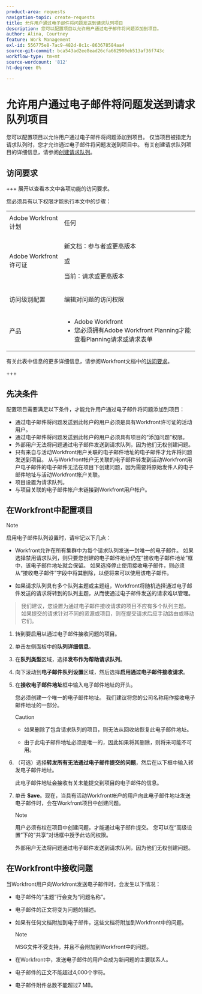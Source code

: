 ```yaml
---
product-area: requests
navigation-topic: create-requests
title: 允许用户通过电子邮件将问题发送到请求队列项目
description: 您可以配置项目以允许用户通过电子邮件将问题添加到项目。
author: Alina, Courtney
feature: Work Management
exl-id: 556775e8-7ac9-482d-8c1c-863678584aa4
source-git-commit: bca543ad2ee8ead26cfa662900eb513af36f743c
workflow-type: tm+mt
source-wordcount: '812'
ht-degree: 0%

---
```


# 允许用户通过电子邮件将问题发送到请求队列项目

<!-- Audited: 4/2025 -->

<!--
<p style="color: #ff1493;" data-mc-conditions="QuicksilverOrClassic.Draft mode">(NOTE:&nbsp;When updating POP account information here, also update information in these articles: Allowing users to reply to email notifications, Configuring Email Notifications, Understanding the Queue Details Tab in a Project )</p>
-->

您可以配置项目以允许用户通过电子邮件将问题添加到项目。 仅当项目被指定为请求队列时，您才允许通过电子邮件将问题发送到项目中。 有关创建请求队列项目的详细信息，请参阅[创建请求队列](../../../manage-work/requests/create-and-manage-request-queues/create-request-queue.md)。

## 访问要求

+++ 展开以查看本文中各项功能的访问要求。

您必须具有以下权限才能执行本文中的步骤：

<table style="table-layout:auto"> 
 <col> 
 <col> 
 <tbody> 
  <tr> 
   <td role="rowheader">Adobe Workfront计划</td> 
   <td> <p>任何 </p> </td> 
  </tr> 
  <tr> 
   <td role="rowheader">Adobe Workfront许可证</td> 
   <td> <p>新文档：参与者或更高版本</p>
   或
   <p>当前：请求或更高版本</p>
    </td> 
  </tr> 
  <tr> 
   <td role="rowheader">访问级别配置</td> 
   <td> <p>编辑对问题的访问权限</p>  </td> 
  </tr> 
  <tr> 
   <td role="rowheader"> 产品</td> 
   <td> <ul><li>Adobe Workfront</li><li>您必须拥有Adobe Workfront Planning才能查看Planning请求或请求表单</td> 
  </tr> 
 </tbody> 
</table>

有关此表中信息的更多详细信息，请参阅Workfront文档中的[访问要求](/help/quicksilver/administration-and-setup/add-users/access-levels-and-object-permissions/access-level-requirements-in-documentation.md)。

+++

## 先决条件

配置项目需要满足以下条件，才能允许用户通过电子邮件将问题添加到项目：

* 通过电子邮件将问题发送到此帐户的用户必须是具有Workfront许可证的活动用户。
* 通过电子邮件将问题发送到此帐户的用户必须具有项目的“添加问题”权限。
* 外部用户无法将问题通过电子邮件发送到请求队列，因为他们无权创建问题。
* 只有来自与活动Workfront用户关联的电子邮件地址的电子邮件才允许将问题发送到项目。 从与Workfront帐户无关联的电子邮件转发到活动Workfront用户电子邮件的电子邮件无法在项目下创建问题，因为需要将原始发件人的电子邮件地址与活动Workfront帐户关联。
* 项目设置为请求队列。
* 与项目关联的电子邮件帐户未链接到Workfront用户帐户。

## 在Workfront中配置项目

>[!NOTE]
>
>启用电子邮件队列设置时，请牢记以下几点：
>
>* Workfront允许在所有集群中为每个请求队列发送一封唯一的电子邮件。 如果选择禁用请求队列，则只要您创建的电子邮件地址仍在“接收电子邮件地址”框中，该电子邮件地址就会保留。 如果选择停止使用接收电子邮件，则必须从“接收电子邮件”字段中将其删除，以便将来可以使用该电子邮件。
>
>* 如果请求队列具有多个队列主题或主题组，Workfront将随机选择通过电子邮件发送的请求将转到的队列主题，从而使通过电子邮件发送的请求难以管理。
>  >我们建议，您设置为通过电子邮件接收请求的项目不应有多个队列主题。 如果提交的请求针对不同的资源或项目，则在提交请求后应手动路由或移动它们。

1. 转到要启用以通过电子邮件接收问题的项目。
1. 单击左侧面板中的&#x200B;**队列详细信息**。
1. 在&#x200B;**队列类型**&#x200B;区域，选择&#x200B;**发布作为帮助请求队列**。

1. 向下滚动到&#x200B;**电子邮件队列设置**&#x200B;区域，然后选择&#x200B;**启用通过电子邮件接收请求**。

1. 在&#x200B;**接收电子邮件地址**&#x200B;框中输入电子邮件地址的开头。

   您必须创建一个唯一的电子邮件地址。 我们建议将您的公司名称用作接收电子邮件地址的一部分。

   >[!CAUTION]
   >
   >* 如果删除了包含请求队列的项目，则无法从回收站恢复此电子邮件地址。
   >
   >* 由于此电子邮件地址必须是唯一的，因此如果将其删除，则将来可能不可用。
   <!--
   >This was the case previously, but it's not working this way anymore, since August 2022: * Emails forwarded to this email address are not added as issues to the project in&nbsp;Workfront. Only emails created from this email address are added as issues.
   -->

1. （可选）选择&#x200B;**转发所有无法通过电子邮件提交的问题**，然后在以下框中输入转发电子邮件地址。

   此电子邮件地址会接收有关未能提交到项目的电子邮件的信息。

1. 单击 **Save**。现在，当具有活动Workfront帐户的用户向此电子邮件地址发送电子邮件时，会在Workfront项目中创建问题。

   >[!NOTE]
   >
   >用户必须有权在项目中创建问题，才能通过电子邮件提交。 您可以在“高级设置”下的“共享”对话框中授予此访问权限。
   >
   >外部用户无法将问题通过电子邮件发送到请求队列，因为他们无权创建问题。

## 在Workfront中接收问题

当Workfront用户向Workfront发送电子邮件时，会发生以下情况：

* 电子邮件的“主题”行会变为“问题名称”。
* 电子邮件的正文将变为问题的描述。
* 如果有任何文档附加到电子邮件，这些文档将附加到Workfront中的问题。

  >[!NOTE]
  >
  > MSG文件不受支持，并且不会附加到Workfront中的问题。

* 在Workfront中，发送电子邮件的用户会成为新问题的主要联系人。
* 电子邮件的正文不能超过4,000个字符。
* 电子邮件附件总数不能超过7 MB。
